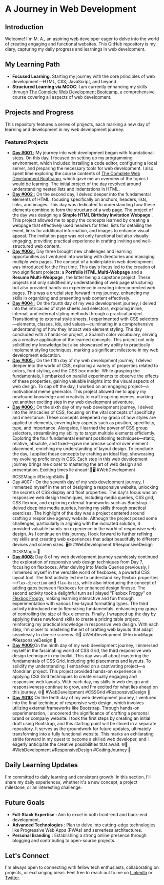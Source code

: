 # A Journey in Web Development

## Introduction

Welcome! I'm M. A., an aspiring web developer eager to delve into the world of creating engaging and functional websites. This GitHub repository is my diary, capturing my daily progress and learnings in web development.

## My Learning Path

- **Focused Learning**: Starting my journey with the core principles of web development—HTML, CSS, JavaScript, and beyond.
- **Structured Learning via MOOC**: I am currently enhancing my skills through [The Complete Web Development Bootcamp](https://www.udemy.com/course/the-complete-web-development-bootcamp/), a comprehensive course covering all aspects of web development.

## Projects and Progress

This repository features a series of projects, each marking a new day of learning and development in my web development journey.

### Featured Projects

- [**Day #001** :](Projects/Day_001/) My journey into web development began with foundational steps. On this day, I focused on setting up my programming environment, which included installing a code editor, configuring a local server, and preparing the necessary tools for web development. I also spent time exploring the course contents of [The Complete Web Development Bootcamp](https://www.udemy.com/course/the-complete-web-development-bootcamp/), which gave me an overview of the topics I would be learning. The initial project of the day revolved around understanding nested lists and indentations in HTML.
- [**Day #002** :](Projects/Day_002/) On the second day, I delved deeper into the fundamental elements of HTML, focusing specifically on anchors, headers, lists, links, and images. This day was dedicated to understanding how these elements combine to form the structure of a web page. The project of the day was designing a  **Simple HTML Birthday Invitation Webpage** . This project allowed me to apply the concepts learned by creating a webpage that effectively used headers for titles, lists for detailing the event, links for additional information, and images to enhance visual appeal. The invitation page was not only functional but also visually engaging, providing practical experience in crafting inviting and well-structured web content.
- [**Day #003** :](Projects/Day_003/) Day three brought new challenges and learning opportunities as I ventured into working with directories and managing multiple web pages. The concept of a boilerplate in web development was introduced for the first time. This day's focus led to the creation of two significant projects: a **Portfolio HTML Multi-Webpage** and a  **Resume Multi-Webpage** , the latter being a capstone project. These projects not only solidified my understanding of web page structuring but also provided hands-on experience in creating interconnected web pages. This was a crucial step forward in my journey, enhancing my skills in organizing and presenting web content effectively.
- [**Day #004** :](Projects/Day_004/) On the fourth day of my web development journey, I delved into the intricacies of style sheets and selectors, exploring inline, internal, and external styling methods through a practical project. Transitioning to external style sheets, I experimented with CSS selectors—elements, classes, ids, and values—culminating in a comprehensive understanding of how they impact web element styling. The day concluded with a hands-on project, a Spanish color vocabulary, serving as a creative application of the learned concepts. This project not only solidified my knowledge but also showcased my ability to practically implement styling techniques, marking a significant milestone in my web development education.
- [**Day #005** :](Projects/Day_005/) On the fifth day of my web development journey, I delved deeper into the world of CSS, exploring a variety of properties related to colors, font styling, and the CSS box model. While grasping the fundamentals, I embarked on parallel experiments to observe the effects of these properties, gaining valuable insights into the visual aspects of web design. To cap off the day, I worked on an engaging project—a motivational meme generator. This project allowed me to apply my newfound knowledge and creativity to craft inspiring memes, marking yet another exciting step in my web development adventure.
- [**Day #006** :](Projects/Day_006/) On the sixth day of my web development journey, I delved into the intricacies of CSS, focusing on the vital concepts of specificity and inheritance. These concepts deepened my grasp of how styles are applied to elements, covering key aspects such as position, specificity, type, and importance. Alongside, I learned the power of CSS group selectors, streamlining my ability to target multiple elements efficiently. Exploring the four fundamental element positioning techniques—static, relative, absolute, and fixed—gave me precise control over element placement, enriching my understanding of layout design. To conclude the day, I applied these concepts by crafting an ideal flag, showcasing my evolving proficiency in CSS. Each step in this web development journey brings me closer to mastering the art of web design and presentation. Exciting times lie ahead! 🎨🖥️ #WebDevelopment #CSSMagic #DesignSkills 🚀
- [Day #007 :](Projects/Day_007/) On the seventh day of my web development journey, I immersed myself in the art of designing a responsive website, unlocking the secrets of CSS display and float properties. The day's focus was on responsive web design techniques, including media queries, CSS grid, CSS flexbox, and exploring external frameworks such as Bootstrap. I delved deep into media queries, honing my skills through practical exercises. The highlight of the day was a project centered around crafting a responsive agency website. Although the project posed some challenges, particularly in aligning with the indicated solution, it provided valuable hands-on experience in the world of responsive web design. As I continue on this journey, I look forward to further refining my skills and creating web experiences that adapt beautifully to different devices and screen sizes. 🖥️🌐 #WebDevelopment #ResponsiveDesign #CSSMagic 🚀
- [**Day #008**:](Projects/Day_008/) Day 8 of my web development journey seamlessly continued the exploration of responsive web design techniques from Day 7, focusing on flexboxes. After delving into Media Queries previously, I immersed myself in the versatile world of flexboxes, a powerful CSS layout tool. The first activity led me to understand key flexbox properties—`flex-direction` and `flex-basis`, while also introducing the concept of adding gaps between flexboxes for enhanced design finesse. The second activity took a delightful turn as I played "Flexbox Froggy" on [Flexbox Froggy](https://appbrewery.github.io/flexboxfroggy/), making learning interactive and fun through experimentation with various flex-layout formatting types. The third activity introduced me to flex-sizing fundamentals, enhancing my grasp of controlling the size of flex elements. Finally, I wrapped up the day by applying these newfound skills to create a pricing table project, reinforcing my practical knowledge in responsive web design. With each step, I'm closer to mastering the art of crafting web layouts that adapt seamlessly to diverse screens. 🌐💼 #WebDevelopment #FlexboxMagic #ResponsiveDesign 🚀
- [**Day #009**:](Projects/Day_009/)On the ninth day of my web development journey, I immersed myself in the fascinating world of CSS Grid, the third responsive web design technique in my toolkit. This day was all about mastering the fundamentals of CSS Grid, including grid placements and layouts. To solidify my understanding, I embarked on a captivating project—a Mondrian project. This project provided hands-on experience in applying CSS Grid techniques to create visually engaging and responsive web layouts. With each day, my skills in web design and responsiveness continue to grow, and I'm excited for what lies ahead on this journey. 🌐🎨 #WebDevelopment #CSSGrid #ResponsiveDesign 🚀
- [**Day #010:**](https://chat.openai.com/c/Projects/Day_010/) On the tenth day of my web development journey, I ventured into the final technique of responsive web design, which involves utilizing external frameworks like Bootstrap. Through hands-on experimentation, I uncovered the significance of crafting a personal brand or company website. I took the first steps by creating an initial draft using Bootstrap, and this starting point will be stored in a separate repository. It serves as the groundwork for future updates, ultimately transforming into a fully functional website. This marks an exhilarating stride forward in my quest to become a skilled web developer, and I eagerly anticipate the creative possibilities that await. 🌐💼 #WebDevelopment #ResponsiveDesign #CodingJourney 🚀

## Daily Learning Updates

I'm committed to daily learning and consistent growth. In this section, I'll share my daily experiences, whether it's a new concept, a project milestone, or an interesting challenge.

## Future Goals

* **Full-Stack Expertise** : Aim to excel in both front-end and back-end development.
* **Advanced Technologies** : Plan to delve into cutting-edge technologies like Progressive Web Apps (PWAs) and serverless architectures.
* **Personal Branding** : Establishing a strong online presence through blogging and contributing to open-source projects.

## Let's Connect

I'm always open to connecting with fellow tech enthusiasts, collaborating on projects, or exchanging ideas. Feel free to reach out to me on [LinkedIn](Your-LinkedIn-URL) or [Twitter](https://www.twitter.com/mohliyet).
